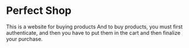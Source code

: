 # Perfect Shop
This is a website for buying products
And to buy products, you must first authenticate, and then you have to put them in the cart and then finalize your purchase.